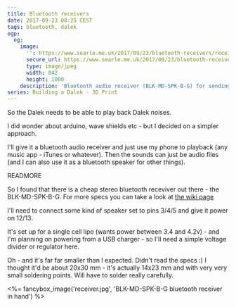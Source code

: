 ```yaml
---
title: Bluetooth receivers
date: 2017-09-23 08:25 CEST
tags: bluetooth, dalek
ogp:
  og:
    image:
      '': https://www.searle.me.uk/2017/09/23/bluetooth-receivers/receiver.jpg
      secure_url: https://www.searle.me.uk/2017/09/23/bluetooth-receivers/receiver.jpg
      type: image/jpeg
      width: 842
      height: 1000
    description: 'Bluetooth audio receiver (BLK-MD-SPK-B-G) for sending sound to the dalek.'
series: Building a Dalek - 3D Print
---
```


So the Dalek needs to be able to play back Dalek noises.

I did wonder about arduino, wave shields etc - but I decided on a simpler approach.

I'll give it a bluetooth audio receiver and just use my phone to playback (any music app - iTunes or whatever). Then the sounds can just be audio files (and I can also use it as a bluetooth speaker for other things).

READMORE

So I found that there is a cheap stereo bluetooth receviver out there - the BLK-MD-SPK-B-G. For more specs you can take a look at [the wiki page](https://www.elecfreaks.com/wiki/index.php?title=BLK-MD-SPK-B)

I'll need to connect some kind of speaker set to pins 3/4/5 and give it power on 12/13.

It's set up for a single cell lipo (wants power between 3.4 and 4.2v) - and I'm planning on powering from a USB charger - so I'll need a simple voltage divider or regulator here.

Oh - and it's far far smaller than I expected. Didn't read the specs :) I thought it'd be about 20x30 mm - it's actually 14x23 mm and with very very small soldering points. Will have to solder really carefully.

<%= fancybox_image('receiver.jpg', 'BLK-MD-SPK-B-G bluetooth receiver in hand') %>
